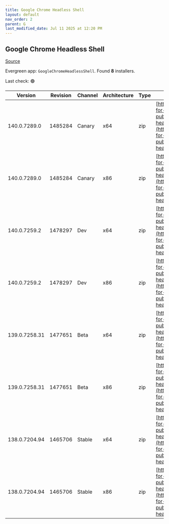 ```yaml
---
title: Google Chrome Headless Shell
layout: default
nav_order: 2
parent: G
last_modified_date: Jul 11 2025 at 12:20 PM
---
```


## Google Chrome Headless Shell

[Source](https://googlechromelabs.github.io/chrome-for-testing/)

Evergreen app: `GoogleChromeHeadlessShell`. Found **8** installers.

Last check: 🟢

| Version       | Revision | Channel | Architecture | Type | URI                                                                                                                                                                                                                          |
| ------------- | -------- | ------- | ------------ | ---- | ---------------------------------------------------------------------------------------------------------------------------------------------------------------------------------------------------------------------------- |
| 140.0.7289.0  | 1485284  | Canary  | x64          | zip  | [https://storage.googleapis.com/chrome-for-testing-public/140.0.7289.0/win64/chrome-headless-shell-win64.zip](https://storage.googleapis.com/chrome-for-testing-public/140.0.7289.0/win64/chrome-headless-shell-win64.zip)   |
| 140.0.7289.0  | 1485284  | Canary  | x86          | zip  | [https://storage.googleapis.com/chrome-for-testing-public/140.0.7289.0/win32/chrome-headless-shell-win32.zip](https://storage.googleapis.com/chrome-for-testing-public/140.0.7289.0/win32/chrome-headless-shell-win32.zip)   |
| 140.0.7259.2  | 1478297  | Dev     | x64          | zip  | [https://storage.googleapis.com/chrome-for-testing-public/140.0.7259.2/win64/chrome-headless-shell-win64.zip](https://storage.googleapis.com/chrome-for-testing-public/140.0.7259.2/win64/chrome-headless-shell-win64.zip)   |
| 140.0.7259.2  | 1478297  | Dev     | x86          | zip  | [https://storage.googleapis.com/chrome-for-testing-public/140.0.7259.2/win32/chrome-headless-shell-win32.zip](https://storage.googleapis.com/chrome-for-testing-public/140.0.7259.2/win32/chrome-headless-shell-win32.zip)   |
| 139.0.7258.31 | 1477651  | Beta    | x64          | zip  | [https://storage.googleapis.com/chrome-for-testing-public/139.0.7258.31/win64/chrome-headless-shell-win64.zip](https://storage.googleapis.com/chrome-for-testing-public/139.0.7258.31/win64/chrome-headless-shell-win64.zip) |
| 139.0.7258.31 | 1477651  | Beta    | x86          | zip  | [https://storage.googleapis.com/chrome-for-testing-public/139.0.7258.31/win32/chrome-headless-shell-win32.zip](https://storage.googleapis.com/chrome-for-testing-public/139.0.7258.31/win32/chrome-headless-shell-win32.zip) |
| 138.0.7204.94 | 1465706  | Stable  | x64          | zip  | [https://storage.googleapis.com/chrome-for-testing-public/138.0.7204.94/win64/chrome-headless-shell-win64.zip](https://storage.googleapis.com/chrome-for-testing-public/138.0.7204.94/win64/chrome-headless-shell-win64.zip) |
| 138.0.7204.94 | 1465706  | Stable  | x86          | zip  | [https://storage.googleapis.com/chrome-for-testing-public/138.0.7204.94/win32/chrome-headless-shell-win32.zip](https://storage.googleapis.com/chrome-for-testing-public/138.0.7204.94/win32/chrome-headless-shell-win32.zip) |
